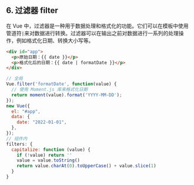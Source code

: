 ## 6. 过滤器 filter

在 Vue 中，过滤器是一种用于数据处理和格式化的功能。它们可以在模板中使用管道符`|`来对数据进行转换。过滤器可以在输出之前对数据进行一系列的处理操作，例如格式化日期、转换大小写等。

```html
<div id="app">
  <p>原始日期：{{ date }}</p>
  <p>格式化后的日期：{{ date | formatDate }}</p>
</div>
```

```js
// 全局
Vue.filter('formatDate', function(value) {
  // 使用 Moment.js 库来格式化日期
  return moment(value).format('YYYY-MM-DD');
});
new Vue({
  el: "#app",
  data: {
    date: "2022-01-01",
  },
});
// 组件内
filters: {
  capitalize: function (value) {
    if (!value) return ''
    value = value.toString()
    return value.charAt(0).toUpperCase() + value.slice(1)
  }
}
```

